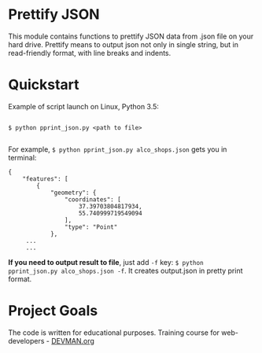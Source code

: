 # Prettify JSON

This module contains functions to prettify JSON data from .json file on your hard drive.
Prettify means to output json not only in single string, but in read-friendly format,  with line breaks and indents.

# Quickstart

Example of script launch on Linux, Python 3.5:

```#!bash

$ python pprint_json.py <path to file>


```
For example, `$ python pprint_json.py alco_shops.json` gets you in terminal:

```
{
    "features": [
        {
            "geometry": {
                "coordinates": [
                    37.39703804817934,
                    55.740999719549094
                ],
                "type": "Point"
            },
     ...
     ...
```
**If you need to output result to file**, just add `-f` key: `$ python pprint_json.py alco_shops.json -f`. It creates output.json in pretty print format.

# Project Goals

The code is written for educational purposes. Training course for web-developers - [DEVMAN.org](https://devman.org)
